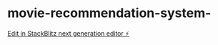 # movie-recommendation-system-

[Edit in StackBlitz next generation editor ⚡️](https://stackblitz.com/~/github.com/MUSKAN220112/movie-recommendation-system-)